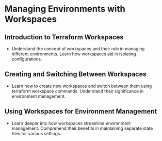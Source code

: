 # Managing Environments with Workspaces

## Introduction to Terraform Workspaces
- Understand the concept of workspaces and their role in managing different environments. Learn how workspaces aid in isolating configurations.

## Creating and Switching Between Workspaces
- Learn how to create new workspaces and switch between them using terraform workspace commands. Understand their significance in environment management.

## Using Workspaces for Environment Management
- Learn deeper into how workspaces streamline environment management. Comprehend their benefits in maintaining separate state files for various settings.